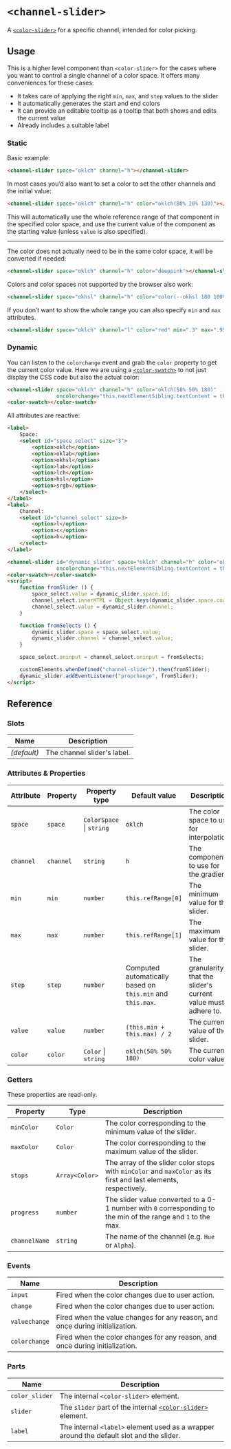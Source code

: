 # `<channel-slider>`

A [`<color-slider>`](../color-slider) for a specific channel, intended for color picking.

## Usage

This is a higher level component than `<color-slider>` for the cases where you want to control a single channel of a color space.
It offers many conveniences for these cases:
- It takes care of applying the right `min`, `max`, and `step` values to the slider
- It automatically generates the start and end colors
- It can provide an editable tooltip as a tooltip that both shows and edits the current value
- Already includes a suitable label

### Static

Basic example:

```html
<channel-slider space="oklch" channel="h"></channel-slider>
```

In most cases you’d also want to set a color to set the other channels and the initial value:

```html
<channel-slider space="oklch" channel="h" color="oklch(80% 20% 130)"></channel-slider>
```

This will automatically use the whole reference range of that component in the specified color space,
and use the current value of the component as the starting value (unless `value` is also specified).

---

The color does not actually need to be in the same color space, it will be converted if needed:

```html
<channel-slider space="oklch" channel="h" color="deeppink"></channel-slider>
```

Colors and color spaces not supported by the browser also work:

```html
<channel-slider space="okhsl" channel="h" color="color(--okhsl 180 100% 50%)"></channel-slider>
```


If you don’t want to show the whole range you can also specify `min` and `max` attributes.

```html
<channel-slider space="oklch" channel="l" color="red" min=".3" max=".95"></channel-slider>
```

### Dynamic

You can listen to the `colorchange` event and grab the `color` property to get the current color value.
Here we are using a [`<color-swatch>`](../color-swatch/) to not just display the CSS code but also the actual color:

```html
<channel-slider space="oklch" channel="h" color="oklch(50% 50% 180)"
				oncolorchange="this.nextElementSibling.textContent = this.color"></channel-slider>
<color-swatch></color-swatch>
```

All attributes are reactive:

```html
<label>
	Space:
	<select id="space_select" size="3">
		<option>oklch</option>
		<option>oklab</option>
		<option>okhsl</option>
		<option>lab</option>
		<option>lch</option>
		<option>hsl</option>
		<option>srgb</option>
	</select>
</label>
<label>
	Channel:
	<select id="channel_select" size=3>
		<option>l</option>
		<option>c</option>
		<option>h</option>
	</select>
</label>

<channel-slider id="dynamic_slider" space="oklch" channel="h" color="oklch(50% 50% 180)"
				oncolorchange="this.nextElementSibling.textContent = this.color"></channel-slider>
<color-swatch></color-swatch>
<script>
	function fromSlider () {
		space_select.value = dynamic_slider.space.id;
		channel_select.innerHTML = Object.keys(dynamic_slider.space.coords).map(c => `<option>${c}</option>`).join('\n');
		channel_select.value = dynamic_slider.channel;
	}

	function fromSelects () {
		dynamic_slider.space = space_select.value;
		dynamic_slider.channel = channel_select.value;
	}

	space_select.oninput = channel_select.oninput = fromSelects;

	customElements.whenDefined("channel-slider").then(fromSlider);
	dynamic_slider.addEventListener("propchange", fromSlider);
</script>
```


## Reference

### Slots

| Name | Description |
|------|-------------|
| _(default)_ | The channel slider's label. |

### Attributes & Properties

| Attribute | Property | Property type | Default value | Description |
|-----------|----------|---------------|---------------|-------------|
| `space` | `space` | `ColorSpace` &#124; `string` | `oklch` | The color space to use for interpolation. |
| `channel` | `channel` | `string` | `h` | The component to use for the gradient. |
| `min` | `min` | `number` | `this.refRange[0]` | The minimum value for the slider. |
| `max` | `max` | `number` | `this.refRange[1]` | The maximum value for the slider. |
| `step` | `step` | `number` | Computed automatically based on `this.min` and `this.max`. | The granularity that the slider's current value must adhere to. |
| `value` | `value` | `number` | `(this.min + this.max) / 2` | The current value of the slider. |
| `color` | `color` | `Color` &#124; `string` | `oklch(50% 50% 180)` | The current color value. |

### Getters

These properties are read-only.

| Property | Type | Description |
|----------|------|-------------|
| `minColor` | `Color` | The color corresponding to the minimum value of the slider. |
| `maxColor` | `Color` | The color corresponding to the maximum value of the slider. |
| `stops` | `Array<Color>` | The array of the slider color stops with `minColor` and `maxColor` as its first and last elements, respectively. |
| `progress` | `number` | The slider value converted to a 0-1 number with `0` corresponding to the min of the range and `1` to the max. |
| `channelName` | `string` | The name of the channel (e.g. `Hue` or `Alpha`). |


### Events

| Name | Description |
|------|-------------|
| `input` | Fired when the color changes due to user action. |
| `change` | Fired when the color changes due to user action. |
| `valuechange` | Fired when the value changes for any reason, and once during initialization. |
| `colorchange` | Fired when the color changes for any reason, and once during initialization. |

### Parts

| Name | Description |
|------|-------------|
| `color_slider` | The internal `<color-slider>` element. |
| `slider` | The `slider` part of the internal [`<color-slider>`](../color-slider/#parts) element. |
| `label` | The internal `<label>` element used as a wrapper around the default slot and the slider. |